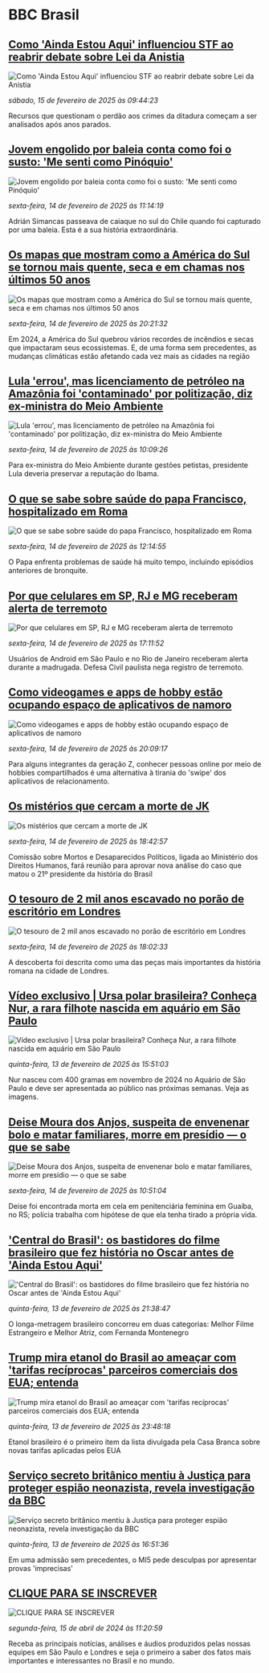 # BBC Brasil## [Como 'Ainda Estou Aqui' influenciou STF ao reabrir debate sobre Lei da Anistia](https://www.bbc.com/portuguese/articles/c3rwgdx5g31o?at_campaign=githubrss)![Como 'Ainda Estou Aqui' influenciou STF ao reabrir debate sobre Lei da Anistia](https://ichef.bbci.co.uk/ace/standard/240/cpsprodpb/b632/live/b7782580-eb20-11ef-a819-277e390a7a08.jpg)_sábado, 15 de fevereiro de 2025 às 09:44:23_Recursos que questionam o perdão aos crimes da ditadura começam a ser analisados após anos parados.## [Jovem engolido por baleia conta como foi o susto: 'Me senti como Pinóquio'](https://www.bbc.com/portuguese/articles/c20kv3vv672o?at_campaign=githubrss)![Jovem engolido por baleia conta como foi o susto: 'Me senti como Pinóquio'](https://ichef.bbci.co.uk/ace/standard/240/cpsprodpb/f029/live/95aee2c0-eac8-11ef-bd1b-d536627785f2.jpg)_sexta-feira, 14 de fevereiro de 2025 às 11:14:19_Adrián Simancas passeava de caiaque no sul do Chile quando foi capturado por uma baleia. Esta é a sua história extraordinária.## [Os mapas que mostram como a América do Sul se tornou mais quente, seca e em chamas nos últimos 50 anos](https://www.bbc.com/portuguese/articles/cx2mvwj0wv7o?at_campaign=githubrss)![Os mapas que mostram como a América do Sul se tornou mais quente, seca e em chamas nos últimos 50 anos](https://ichef.bbci.co.uk/ace/standard/240/cpsprodpb/279b/live/ab8e0380-e575-11ef-a319-fb4e7360c4ec.png)_sexta-feira, 14 de fevereiro de 2025 às 20:21:32_Em 2024, a América do Sul quebrou vários recordes de incêndios e secas que impactaram seus ecossistemas. E, de uma forma sem precedentes, as mudanças climáticas estão afetando cada vez mais as cidades na região## [Lula 'errou', mas licenciamento de petróleo na Amazônia foi 'contaminado' por politização, diz ex-ministra do Meio Ambiente](https://www.bbc.com/portuguese/articles/ckgnw05xpllo?at_campaign=githubrss)![Lula 'errou', mas licenciamento de petróleo na Amazônia foi 'contaminado' por politização, diz ex-ministra do Meio Ambiente](https://ichef.bbci.co.uk/ace/standard/240/cpsprodpb/53c0/live/72dd4630-eabc-11ef-a319-fb4e7360c4ec.jpg)_sexta-feira, 14 de fevereiro de 2025 às 10:09:26_Para ex-ministra do Meio Ambiente durante gestões petistas, presidente Lula deveria preservar a reputação do Ibama.## [O que se sabe sobre saúde do papa Francisco, hospitalizado em Roma](https://www.bbc.com/portuguese/articles/cy8xld3j1x9o?at_campaign=githubrss)![O que se sabe sobre saúde do papa Francisco, hospitalizado em Roma](https://ichef.bbci.co.uk/ace/standard/240/cpsprodpb/4ae7/live/65e84930-eaca-11ef-869d-59d5dc42f7c7.jpg)_sexta-feira, 14 de fevereiro de 2025 às 12:14:55_O Papa enfrenta problemas de saúde há muito tempo, incluindo episódios anteriores de bronquite.## [Por que celulares em SP, RJ e MG receberam alerta de terremoto](https://www.bbc.com/portuguese/articles/cew5epvg0gxo?at_campaign=githubrss)![Por que celulares em SP, RJ e MG receberam alerta de terremoto](https://ichef.bbci.co.uk/ace/standard/240/cpsprodpb/f90f/live/17640d50-eac3-11ef-869d-59d5dc42f7c7.png)_sexta-feira, 14 de fevereiro de 2025 às 17:11:52_Usuários de Android em São Paulo e no Rio de Janeiro receberam alerta durante a madrugada. Defesa Civil paulista nega registro de terremoto.## [Como videogames e apps de hobby estão ocupando espaço de aplicativos de namoro](https://www.bbc.com/portuguese/articles/c74mp7v7grdo?at_campaign=githubrss)![Como videogames e apps de hobby estão ocupando espaço de aplicativos de namoro](https://ichef.bbci.co.uk/ace/standard/240/cpsprodpb/8101/live/b7078d90-eb19-11ef-a819-277e390a7a08.jpg)_sexta-feira, 14 de fevereiro de 2025 às 20:09:17_Para alguns integrantes da geração Z, conhecer pessoas online por meio de hobbies compartilhados é uma alternativa à tirania do 'swipe' dos aplicativos de relacionamento.## [Os mistérios que cercam a morte de JK](https://www.bbc.com/portuguese/articles/c4g31vvxl55o?at_campaign=githubrss)![Os mistérios que cercam a morte de JK](https://ichef.bbci.co.uk/ace/standard/240/cpsprodpb/17e0/live/9cc53070-eadf-11ef-aa2a-57e89910b8cd.jpg)_sexta-feira, 14 de fevereiro de 2025 às 18:42:57_Comissão sobre Mortos e Desaparecidos Políticos, ligada ao Ministério dos Direitos Humanos, fará reunião para aprovar nova análise do caso que matou o 21º presidente da história do Brasil## [O tesouro de 2 mil anos escavado no porão de escritório em Londres](https://www.bbc.com/portuguese/articles/clyn046yg63o?at_campaign=githubrss)![O tesouro de 2 mil anos escavado no porão de escritório em Londres](https://ichef.bbci.co.uk/ace/standard/240/cpsprodpb/ee67/live/d0b7d9f0-eafd-11ef-a9f0-1fe0b0397bb7.jpg)_sexta-feira, 14 de fevereiro de 2025 às 18:02:33_A descoberta foi descrita como uma das peças mais importantes da história romana na cidade de Londres.## [Vídeo exclusivo | Ursa polar brasileira?  Conheça Nur, a rara filhote nascida em aquário em São Paulo](https://www.bbc.com/portuguese/articles/cvg8n7pl3r9o?at_campaign=githubrss)![Vídeo exclusivo | Ursa polar brasileira?  Conheça Nur, a rara filhote nascida em aquário em São Paulo](https://ichef.bbci.co.uk/ace/standard/240/cpsprodpb/42c0/live/2e7abca0-dcbd-11ef-a2f9-6d017a0a3809.jpg)_quinta-feira, 13 de fevereiro de 2025 às 15:51:03_Nur nasceu com 400 gramas em novembro de 2024 no Aquário de São Paulo e deve ser apresentada ao público nas próximas semanas. Veja as imagens.## [Deise Moura dos Anjos, suspeita de envenenar bolo e matar familiares, morre em presídio — o que se sabe](https://www.bbc.com/portuguese/articles/cg45704enpqo?at_campaign=githubrss)![Deise Moura dos Anjos, suspeita de envenenar bolo e matar familiares, morre em presídio — o que se sabe](https://ichef.bbci.co.uk/ace/standard/240/cpsprodpb/6902/live/c7ce1780-eab4-11ef-a319-fb4e7360c4ec.jpg)_sexta-feira, 14 de fevereiro de 2025 às 10:51:04_Deise foi encontrada morta em cela em penitenciária feminina em Guaíba, no RS; polícia trabalha com hipótese de que ela tenha tirado a própria vida.## ['Central do Brasil': os bastidores do filme brasileiro que fez história no Oscar antes de 'Ainda Estou Aqui'](https://www.bbc.com/portuguese/articles/c4g96vn4512o?at_campaign=githubrss)!['Central do Brasil': os bastidores do filme brasileiro que fez história no Oscar antes de 'Ainda Estou Aqui'](https://ichef.bbci.co.uk/ace/standard/240/cpsprodpb/97e8/live/d9b2d540-e405-11ef-bd1b-d536627785f2.jpg)_quinta-feira, 13 de fevereiro de 2025 às 21:38:47_O longa-metragem brasileiro concorreu em duas categorias: Melhor Filme Estrangeiro e Melhor Atriz, com Fernanda Montenegro## [Trump mira etanol do Brasil ao ameaçar com 'tarifas recíprocas' parceiros comerciais dos EUA; entenda](https://www.bbc.com/portuguese/articles/c3609xj370ro?at_campaign=githubrss)![Trump mira etanol do Brasil ao ameaçar com 'tarifas recíprocas' parceiros comerciais dos EUA; entenda](https://ichef.bbci.co.uk/ace/standard/240/cpsprodpb/f7a3/live/c1e34460-ea43-11ef-a819-277e390a7a08.jpg)_quinta-feira, 13 de fevereiro de 2025 às 23:48:18_Etanol brasileiro é o primeiro item da lista divulgada pela Casa Branca sobre novas tarifas aplicadas pelos EUA## [Serviço secreto britânico mentiu à Justiça para proteger espião neonazista, revela investigação da BBC](https://www.bbc.com/portuguese/articles/c99yzpvvm2no?at_campaign=githubrss)![Serviço secreto britânico mentiu à Justiça para proteger espião neonazista, revela investigação da BBC](https://ichef.bbci.co.uk/ace/standard/240/cpsprodpb/0b70/live/43406400-e8b6-11ef-bd1b-d536627785f2.png)_quinta-feira, 13 de fevereiro de 2025 às 16:51:36_Em uma admissão sem precedentes, o MI5 pede desculpas por apresentar provas 'imprecisas'## [CLIQUE PARA SE INSCREVER](https://bbc.in/3UkB2wH?at_campaign=githubrss)![CLIQUE PARA SE INSCREVER](https://ichef.bbci.co.uk/ace/standard/240/cpsprodpb/45da/live/56e64420-2264-11ef-80aa-699d54c46324.png)_segunda-feira, 15 de abril de 2024 às 11:20:59_Receba as principais notícias, análises e áudios produzidos pelas nossas equipes em São Paulo e Londres e seja o primeiro a saber dos fatos mais importantes e interessantes no Brasil e no mundo.